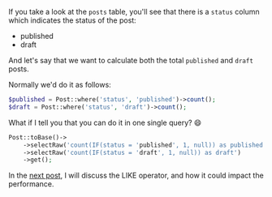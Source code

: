 If you take a look at the `posts` table, you'll see that there is a `status` column which indicates the status of the post:

- published
- draft

And let's say that we want to calculate both the total `published` and `draft` posts.

Normally we'd do it as follows:
```php
$published = Post::where('status', 'published')->count();
$draft = Post::where('status', 'draft')->count();
```

What if I tell you that you can do it in one single query? 😄
```php
Post::toBase()->
    ->selectRaw('count(IF(status = 'published', 1, null)) as published')
    ->selectRaw('count(IF(status = 'draft', 1, null)) as draft')
    ->get();
```

In the [next post](../eloquent-performance-faster-LIKE-searching/), I will discuss the LIKE operator, and how it could impact the performance.